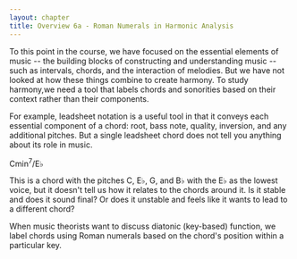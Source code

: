 ```yaml
---
layout: chapter
title: Overview 6a - Roman Numerals in Harmonic Analysis
---
```


To this point in the course, we have focused on the essential elements of music -- the building blocks of constructing and understanding music -- such as intervals, chords, and the interaction of melodies. But we have not looked at how these things combine to create harmony. To study harmony,we need a tool that labels chords and sonorities based on their context rather than their components. 

For example, leadsheet notation is a useful tool in that it conveys each essential component of a chord: root, bass note, quality, inversion, and any additional pitches. But a single leadsheet chord does not tell you anything about its role in music. 

Cmin<sup>7</sup>/E&flat;

This is a chord with the pitches C, E&flat;, G, and B&flat; with the E&flat; as the lowest voice, but it doesn't tell us how it relates to the chords around it. Is it stable and does it sound final? Or does it unstable and feels like it wants to lead to a different chord?

When music theorists want to discuss diatonic (key-based) function, we label chords using Roman numerals based on the chord's position within a particular key.

